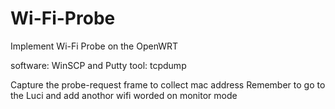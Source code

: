 # Wi-Fi-Probe
Implement Wi-Fi Probe on the OpenWRT

software: WinSCP and Putty
tool:     tcpdump

Capture the probe-request frame to collect mac address
Remember to go to the Luci and add anothor wifi worded on monitor mode
